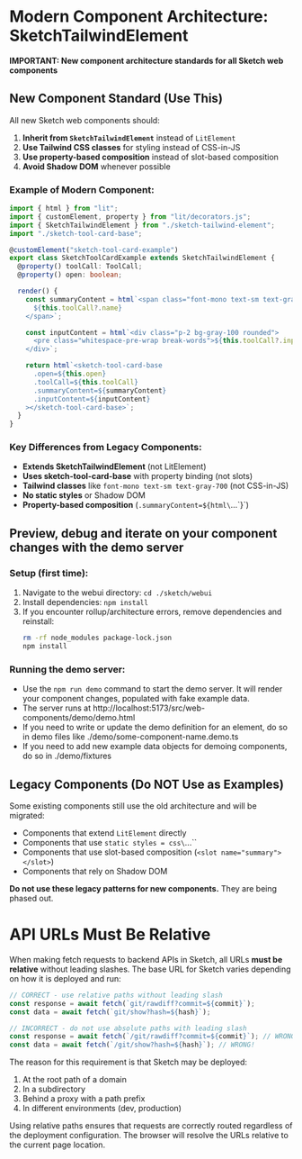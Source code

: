 # Modern Component Architecture: SketchTailwindElement

**IMPORTANT: New component architecture standards for all Sketch web components**

## New Component Standard (Use This)

All new Sketch web components should:

1. **Inherit from `SketchTailwindElement`** instead of `LitElement`
2. **Use Tailwind CSS classes** for styling instead of CSS-in-JS
3. **Use property-based composition** instead of slot-based composition
4. **Avoid Shadow DOM** whenever possible

### Example of Modern Component:

```typescript
import { html } from "lit";
import { customElement, property } from "lit/decorators.js";
import { SketchTailwindElement } from "./sketch-tailwind-element";
import "./sketch-tool-card-base";

@customElement("sketch-tool-card-example")
export class SketchToolCardExample extends SketchTailwindElement {
  @property() toolCall: ToolCall;
  @property() open: boolean;

  render() {
    const summaryContent = html`<span class="font-mono text-sm text-gray-700">
      ${this.toolCall?.name}
    </span>`;

    const inputContent = html`<div class="p-2 bg-gray-100 rounded">
      <pre class="whitespace-pre-wrap break-words">${this.toolCall?.input}</pre>
    </div>`;

    return html`<sketch-tool-card-base
      .open=${this.open}
      .toolCall=${this.toolCall}
      .summaryContent=${summaryContent}
      .inputContent=${inputContent}
    ></sketch-tool-card-base>`;
  }
}
```

### Key Differences from Legacy Components:

- **Extends SketchTailwindElement** (not LitElement)
- **Uses sketch-tool-card-base** with property binding (not slots)
- **Tailwind classes** like `font-mono text-sm text-gray-700` (not CSS-in-JS)
- **No static styles** or Shadow DOM
- **Property-based composition** (`.summaryContent=${html\`...\`}`)

## Preview, debug and iterate on your component changes with the demo server

### Setup (first time):

1. Navigate to the webui directory: `cd ./sketch/webui`
2. Install dependencies: `npm install`
3. If you encounter rollup/architecture errors, remove dependencies and reinstall:
   ```bash
   rm -rf node_modules package-lock.json
   npm install
   ```

### Running the demo server:

- Use the `npm run demo` command to start the demo server. It will render your component changes, populated with fake example data.
- The server runs at http://localhost:5173/src/web-components/demo/demo.html
- If you need to write or update the demo definition for an element, do so in demo files like ./demo/some-component-name.demo.ts
- If you need to add new example data objects for demoing components, do so in ./demo/fixtures

## Legacy Components (Do NOT Use as Examples)

Some existing components still use the old architecture and will be migrated:

- Components that extend `LitElement` directly
- Components that use `static styles = css\`...\``
- Components that use slot-based composition (`<slot name="summary"></slot>`)
- Components that rely on Shadow DOM

**Do not use these legacy patterns for new components.** They are being phased out.

# API URLs Must Be Relative

When making fetch requests to backend APIs in Sketch, all URLs **must be relative** without leading slashes. The base URL for Sketch varies depending on how it is deployed and run:

```javascript
// CORRECT - use relative paths without leading slash
const response = await fetch(`git/rawdiff?commit=${commit}`);
const data = await fetch(`git/show?hash=${hash}`);

// INCORRECT - do not use absolute paths with leading slash
const response = await fetch(`/git/rawdiff?commit=${commit}`); // WRONG!
const data = await fetch(`/git/show?hash=${hash}`); // WRONG!
```

The reason for this requirement is that Sketch may be deployed:

1. At the root path of a domain
2. In a subdirectory
3. Behind a proxy with a path prefix
4. In different environments (dev, production)

Using relative paths ensures that requests are correctly routed regardless of the deployment configuration. The browser will resolve the URLs relative to the current page location.
